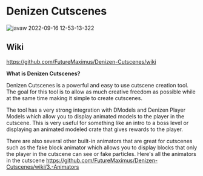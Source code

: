 # Denizen Cutscenes

![javaw 2022-09-16 12-53-13-322](https://user-images.githubusercontent.com/97306922/190721158-19c26009-b4e3-414a-b4e4-6515b44e9d37.jpg)

## Wiki

https://github.com/FutureMaximus/Denizen-Cutscenes/wiki

**What is Denizen Cutscenes?**

Denizen Cutscenes is a powerful and easy to use cutscene creation tool. The goal for this tool is to allow as much creative freedom as possible while at the same time making it simple to create cutscenes.

The tool has a very strong integration with DModels and Denizen Player Models which allow you to display animated models to the player in the cutscene. This is very useful for something like an intro to a boss level or displaying an animated modeled crate that gives rewards to the player.

There are also several other built-in animators that are great for cutscenes such as the fake block animator which allows you to display blocks that only the player in the cutscene can see or fake particles. Here's all the animators in the cutscene https://github.com/FutureMaximus/Denizen-Cutscenes/wiki/3.-Animators
